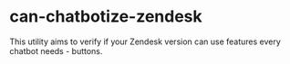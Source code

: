 # can-chatbotize-zendesk

This utility aims to verify if your Zendesk version can use features every chatbot needs - buttons.

